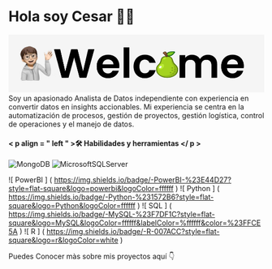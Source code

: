 #  Hola soy Cesar 👨‍💻
<img src="https://raw.githubusercontent.com/Pear-itaPE/Pear-itaPE/main/Captura%20de%20pantalla%202023-12-13%20212510.png" alt="Data Analyst">
Soy un apasionado Analista de Datos independiente con experiencia en convertir datos en insights accionables. Mi experiencia se centra en la automatización de procesos, gestión de proyectos, gestión logística, control de operaciones y el manejo de datos. 

#### < p  align = " left " >🛠️ Habilidades y herramientas </ p >
![MongoDB](https://img.shields.io/badge/MongoDB-%234ea94b.svg?style=for-the-badge&logo=mongodb&logoColor=white) ![MicrosoftSQLServer](https://img.shields.io/badge/Microsoft%20SQL%20Server-CC2927?style=for-the-badge&logo=microsoft%20sql%20server&logoColor=white)


![ PowerBI ] ( https://img.shields.io/badge/-PowerBI-%23E44D27?style=flat-square&logo=powerbi&logoColor=ffffff )
![ Python ] ( https://img.shields.io/badge/-Python-%231572B6?style=flat-square&logo=Python&logoColor=ffffff )
![ SQL ] ( https://img.shields.io/badge/-MySQL-%23F7DF1C?style=flat-square&logo=MySQL&logoColor=ffffff&labelColor=%ffffff&color=%23FFCE5A )
![ R ] ( https://img.shields.io/badge/-R-007ACC?style=flat-square&logo=r&logoColor=white )

Puedes Conocer màs sobre mis proyectos aquí 👇
